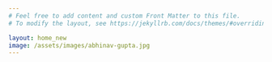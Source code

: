 ```yaml
---
# Feel free to add content and custom Front Matter to this file.
# To modify the layout, see https://jekyllrb.com/docs/themes/#overriding-theme-defaults

layout: home_new
image: /assets/images/abhinav-gupta.jpg
---
```

